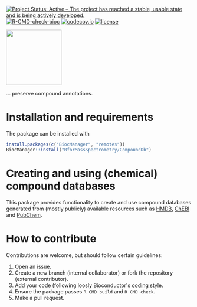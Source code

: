 [![Project Status: Active – The project has reached a stable, usable state and is being actively developed.](https://www.repostatus.org/badges/latest/active.svg)](https://www.repostatus.org/#active)
[![R-CMD-check-bioc](https://github.com/RforMassSpectrometry/CompoundDb/workflows/R-CMD-check-bioc/badge.svg)](https://github.com/RforMassSpectrometry/CompoundDb/actions?query=workflow%3AR-CMD-check-bioc)
[![codecov.io](https://codecov.io/github/RforMassSpectrometry/CompoundDb/coverage.svg?branch=master)](https://codecov.io/github/RforMassSpectrometry/CompoundDb?branch=master)
[![license](https://img.shields.io/badge/license-Artistic--2.0-brightgreen.svg)](https://opensource.org/licenses/Artistic-2.0)

<img
src="https://raw.githubusercontent.com/rformassspectrometry/stickers/master/CompoundDb/CompoundDb.png"
height="150">

... preserve compound annotations.

# Installation and requirements

The package can be installed with

```r
install.packages(c("BiocManager", "remotes"))
BiocManager::install("RforMassSpectrometry/CompoundDb")
```

# Creating and using (chemical) compound databases

This package provides functionality to create and use compound databases
generated from (mostly publicly) available resources such as
[HMDB](http://www.hmdb.ca), [ChEBI](https://www.ebi.ac.uk/chebi/) and
[PubChem](https://pubchem.ncbi.nlm.nih.gov).


# How to contribute

Contributions are welcome, but should follow certain guidelines:
1) Open an issue.
2) Create a new branch (internal collaborator) or fork the repository (external
contributor).
3) Add your code (following loosly Bioconductor's [coding
style](http://bioconductor.org/developers/how-to/coding-style/).
4) Ensure the package passes `R CMD build` and `R CMD check`.
5) Make a pull request.
